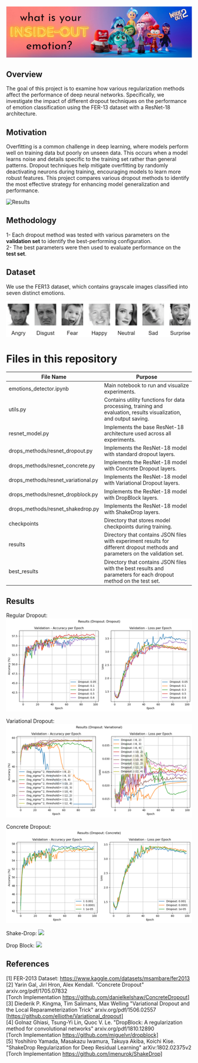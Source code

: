 ![](icons/project_logo.png)


## Overview
The goal of this project is to examine how various regularization methods affect the performance of deep neural networks. 
Specifically, we investigate the impact of different dropout techniques on the performance of emotion classification using the FER-13 dataset with a ResNet-18 architecture.

## Motivation
Overfitting is a common challenge in deep learning, where models perform well on training data but poorly on unseen data. This occurs when a model learns noise and details specific to the training set rather than general patterns. Dropout techniques help mitigate overfitting by randomly deactivating neurons during training, encouraging models to learn more robust features. This project compares various dropout methods to identify the most effective strategy for enhancing model generalization and performance.

<img src="icons/original_results.png" alt="Results" width="400" />

## Methodology
1- Each dropout method was tested with various parameters on the **validation set** to identify the best-performing configuration.  
2- The best parameters were then used to evaluate performance on the **test set**.

## Dataset
We use the FER13 dataset, which contains grayscale images classified into seven distinct emotions. 

![](icons/classes.png)


# Files in this repository

File Name   | Purpose
------------- | -------------
emotions_detector.ipynb  | Main notebook to run and visualize experiments.
utils.py  | Contains utility functions for data processing, training and evaluation, results visualization, and output saving.
resnet_model.py  | Implements the base ResNet-18 architecture used across all experiments.
drops_methods/resnet_dropout.py | Implements the ResNet-18 model with standard dropout layers.
drops_methods/resnet_concrete.py | 	Implements the ResNet-18 model with Concrete Dropout layers.
drops_methods/resnet_variational.py | Implements the ResNet-18 model with Variational Dropout layers.
drops_methods/resnet_dropblock.py | Implements the ResNet-18 model with DropBlock layers.
drops_methods/resnet_shakedrop.py | Implements the ResNet-18 model with ShakeDrop layers.
checkpoints | Directory that stores model checkpoints during training.
results | Directory that contains JSON files with experiment results for different dropout methods and parameters on the validation set.
best_results | Directory that contains JSON files with the best results and parameters for each dropout method on the test set.


## Results

Regular Dropout:
![](icons/dropout_results.png)

Variational Dropout:
![](icons/variational_results.png)

Concrete Dropout:
![](icons/concrete_results.png)

Shake-Drop:
![](icons/shakedrop_results.png)

Drop Block:
![](icons/dropblock_results.png)

## References
[1] FER-2013 Dataset: https://www.kaggle.com/datasets/msambare/fer2013  
[2] Yarin Gal, Jiri Hron, Alex Kendall. "Concrete Dropout" arxiv.org/pdf/1705.07832  
    [Torch Implementation https://github.com/danielkelshaw/ConcreteDropout]  
[3] Diederik P. Kingma, Tim Salimans, Max Welling "Variational Dropout and the Local Reparameterization Trick" arxiv.org/pdf/1506.02557  
    [https://github.com/elliothe/Variational_dropout]  
[4] Golnaz Ghiasi, Tsung-Yi Lin, Quoc V. Le. "DropBlock: A regularization method for convolutional networks" arxiv.org/pdf/1810.12890  
    [Torch Implementation https://github.com/miguelvr/dropblock]  
[5] Yoshihiro Yamada, Masakazu Iwamura, Takuya Akiba, Koichi Kise. "ShakeDrop Regularization for Deep Residual Learning" arXiv:1802.02375v2  
    [Torch Implementation https://github.com/imenurok/ShakeDrop]  
